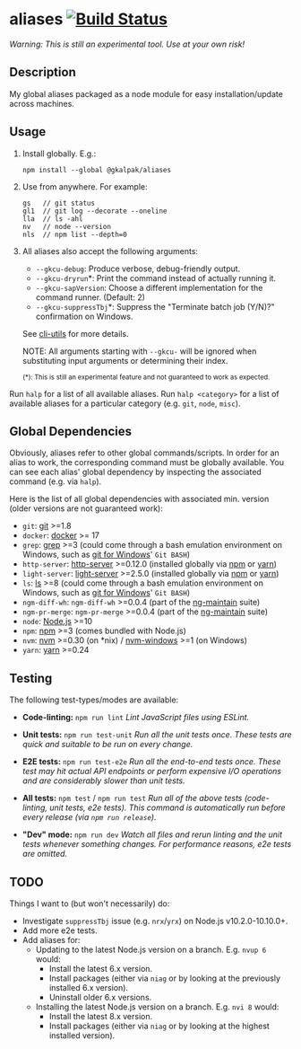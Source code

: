# aliases [![Build Status][build-status-image]][build-status]

_Warning:_
_This is still an experimental tool._
_Use at your own risk!_


## Description

My global aliases packaged as a node module for easy installation/update across machines.


## Usage

1. Install globally. E.g.:

    ```shell
    npm install --global @gkalpak/aliases
    ```

2. Use from anywhere. For example:

    ```shell
    gs   // git status
    gl1  // git log --decorate --oneline
    lla  // ls -ahl
    nv   // node --version
    nls  // npm list --depth=0
    ```

3. All aliases also accept the following arguments:
    - `--gkcu-debug`: Produce verbose, debug-friendly output.
    - `--gkcu-dryrun`*: Print the command instead of actually running it.
    - `--gkcu-sapVersion`: Choose a different implementation for the command runner. (Default: 2)
    - `--gkcu-suppressTbj`*: Suppress the "Terminate batch job (Y/N)?" confirmation on Windows.

    See [cli-utils] for more details.

    NOTE: All arguments starting with `--gkcu-` will be ignored when substituting input arguments or
    determining their index.

    <sub>(*): This is still an experimental feature and not guaranteed to work as expected.</sub>

Run `halp` for a list of all available aliases.
Run `halp <category>` for a list of available aliases for a particular category (e.g. `git`, `node`,
`misc`).


## Global Dependencies

Obviously, aliases refer to other global commands/scripts. In order for an alias to work, the
corresponding command must be globally available. You can see each alias' global dependency by
inspecting the associated command (e.g. via `halp`).

Here is the list of all global dependencies with associated min. version (older versions are not guaranteed work):

- `git`: [git] >=1.8
- `docker`: [docker] >= 17
- `grep`: [grep] >=3 (could come through a bash emulation environment on Windows, such as [git for
    Windows][git-win]' `Git BASH`)
- `http-server`: [http-server] >=0.12.0 (installed globally via [npm] or [yarn])
- `light-server`: [light-server] >=2.5.0 (installed globally via [npm] or [yarn])
- `ls`: [ls] >=8 (could come through a bash emulation environment on Windows, such as [git for
    Windows][git-win]' `Git BASH`)
- `ngm-diff-wh`: `ngm-diff-wh` >=0.0.4 (part of the [ng-maintain] suite)
- `ngm-pr-merge`: `ngm-pr-merge` >=0.0.4 (part of the [ng-maintain] suite)
- `node`: [Node.js][node] >=10
- `npm`: [npm] >=3 (comes bundled with Node.js)
- `nvm`: [nvm] >=0.30 (on *nix) / [nvm-windows][nvm-win] >=1 (on Windows)
- `yarn`: [yarn] >=0.24

## Testing

The following test-types/modes are available:

- **Code-linting:** `npm run lint`
  _Lint JavaScript files using ESLint._

- **Unit tests:** `npm run test-unit`
  _Run all the unit tests once. These tests are quick and suitable to be run on every change._

- **E2E tests:** `npm run test-e2e`
  _Run all the end-to-end tests once. These test may hit actual API endpoints or perform expensive
  I/O operations and are considerably slower than unit tests._

- **All tests:** `npm test` / `npm run test`
  _Run all of the above tests (code-linting, unit tests, e2e tests). This command is automatically
  run before every release (via `npm run release`)._

- **"Dev" mode:** `npm run dev`
  _Watch all files and rerun linting and the unit tests whenever something changes. For performance
  reasons, e2e tests are omitted._

## TODO

Things I want to (but won't necessarily) do:

- Investigate `suppressTbj` issue (e.g. `nrx`/`yrx`) on Node.js v10.2.0-10.10.0+.
- Add more e2e tests.
- Add aliases for:
  - Updating to the latest Node.js version on a branch. E.g. `nvup 6` would:
    - Install the latest 6.x version.
    - Install packages (either via `niag` or by looking at the previously installed 6.x version).
    - Uninstall older 6.x versions.
  - Installing the latest Node.js version on a branch. E.g. `nvi 8` would:
    - Install the latest 8.x version.
    - Install packages (either via `niag` or by looking at the highest installed version).


[build-status]: https://travis-ci.org/gkalpak/aliases
[build-status-image]: https://travis-ci.org/gkalpak/aliases.svg?branch=master
[cli-utils]: https://www.npmjs.com/package/@gkalpak/cli-utils
[docker]: https://www.docker.com/
[git]: https://git-scm.com/
[git-win]: https://git-for-windows.github.io/
[grep]: https://en.wikipedia.org/wiki/Grep
[http-server]: https://www.npmjs.com/package/http-server
[light-server]: https://www.npmjs.com/package/light-server
[ls]: https://en.wikipedia.org/wiki/Ls
[ng-maintain]: https://www.npmjs.com/package/@gkalpak/ng-maintain
[node]: https://nodejs.org/en/
[npm]: https://www.npmjs.com/
[nvm]: https://github.com/creationix/nvm
[nvm-win]: https://github.com/coreybutler/nvm-windows
[yarn]: https://yarnpkg.com/lang/en/
